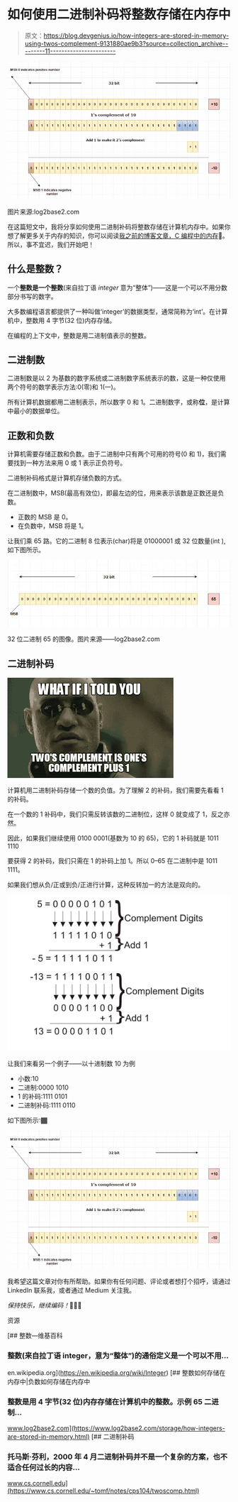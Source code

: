 # 如何使用二进制补码将整数存储在内存中

> 原文：<https://blog.devgenius.io/how-integers-are-stored-in-memory-using-twos-complement-9131880ae9b3?source=collection_archive---------11----------------------->

![](img/f25578de212a1cb39b843c3352b780f3.png)

图片来源:log2base2.com

在这篇短文中，我将分享如何使用二进制补码将整数存储在计算机内存中。如果你想了解更多关于内存的知识，你可以阅读[我之前的博客文章，C 编程中的内存](https://medium.com/@chiaracaprasi/memory-in-c-programming-5fee2e0f17a2)🔗。所以，事不宜迟，我们开始吧！

## 什么是整数？

一个**整数是一个整数**(来自拉丁语 *integer* 意为“整体”)——这是一个可以不用分数部分书写的数字。

大多数编程语言都提供了一种叫做‘integer’的数据类型，通常简称为‘int’。在计算机中，整数用 4 字节(32 位)内存存储。

在编程的上下文中，整数是用二进制值表示的整数。

## 二进制数

二进制数是以 2 为基数的数字系统或二进制数字系统表示的数，这是一种仅使用两个符号的数学表示方法:0(零)和 1(一)。

所有计算机数据都用二进制表示，所以数字 0 和 1。二进制数字，或称**位**，是计算中最小的数据单位。

## 正数和负数

计算机需要存储正数和负数。由于二进制中只有两个可用的符号(0 和 1)，我们需要找到一种方法来用 0 或 1 表示正负符号。

二进制补码格式是计算机存储负数的方式。

在二进制数中，MSB(最高有效位)，即最左边的位，用来表示该数是正数还是负数。

*   正数的 MSB 是 0。
*   在负数中，MSB 将是 1。

让我们乘 65 路。它的二进制 8 位表示(char)将是 01000001 或 32 位数量(int ),如下图所示。

![](img/6bbadebc90c15c504e6c3acb7fdd0b2c.png)

32 位二进制 65 的图像。图片来源——log2base2.com

## 二进制补码

![](img/776097496bbb281c646363c3f904bf8a.png)

计算机用二进制补码存储一个数的负值。为了理解 2 的补码，我们需要先看看 1 的补码。

在一个数的 1 补码中，我们只需反转该数的二进制位，这样 0 就变成了 1，反之亦然。

因此，如果我们继续使用 0100 0001(基数为 10 的 65)，它的 1 补码就是 1011 1110

要获得 2 的补码，我们只需在 1 的补码上加 1。所以 0–65 在二进制中是 1011 1111。

如果我们想从负/正或到负/正进行计算，这种反转加一的方法是双向的。

![](img/942ae08a123c4a53ccebad93c8465b20.png)

让我们来看另一个例子——以十进制数 10 为例

*   小数:10
*   二进制:0000 1010
*   1 的补码:1111 0101
*   二进制补码:1111 0110

如下图所示👇🏾

![](img/f25578de212a1cb39b843c3352b780f3.png)

我希望这篇文章对你有所帮助。如果你有任何问题、评论或者想打个招呼，请通过 LinkedIn 联系我，或者通过 Medium 关注我。

*保持快乐，继续编码！*👩🏻‍💻

资源

[](https://en.wikipedia.org/wiki/Integer) [## 整数—维基百科

### 整数(来自拉丁语 integer，意为“整体”)的通俗定义是一个可以不用…

en.wikipedia.org](https://en.wikipedia.org/wiki/Integer) [](https://www.log2base2.com/storage/how-integers-are-stored-in-memory.html) [## 整数如何存储在内存中|负数如何存储在内存中

### 整数是用 4 字节(32 位)内存存储在计算机中的整数。示例 65 二进制…

www.log2base2.com](https://www.log2base2.com/storage/how-integers-are-stored-in-memory.html)  [## 二进制补码

### 托马斯·芬利，2000 年 4 月二进制补码并不是一个复杂的方案，也不适合任何过长的内容…

www.cs.cornell.edu](https://www.cs.cornell.edu/~tomf/notes/cps104/twoscomp.html)